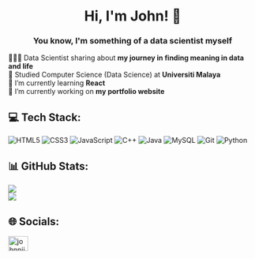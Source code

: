 <h1 align="center">Hi, I'm John! 👋</h1>
<h3 align="center">You know, I'm something of a data scientist myself</h3>

🧑🏻‍💻 Data Scientist sharing about **my journey in finding meaning in data and life** <br/>
📕 Studied Computer Science (Data Science) at **Universiti Malaya** <br/>
🌱 I’m currently learning **React** <br/>
🔭 I’m currently working on **my portfolio website** <br/>

## 💻 Tech Stack:
![HTML5](https://img.shields.io/badge/html5-%23E34F26.svg?style=for-the-badge&logo=html5&logoColor=white) ![CSS3](https://img.shields.io/badge/css3-%231572B6.svg?style=for-the-badge&logo=css3&logoColor=white) ![JavaScript](https://img.shields.io/badge/javascript-%23323330.svg?style=for-the-badge&logo=javascript&logoColor=%23F7DF1E) ![C++](https://img.shields.io/badge/c++-%2300599C.svg?style=for-the-badge&logo=c%2B%2B&logoColor=white) ![Java](https://img.shields.io/badge/java-%23ED8B00.svg?style=for-the-badge&logo=openjdk&logoColor=white) ![MySQL](https://img.shields.io/badge/mysql-4479A1.svg?style=for-the-badge&logo=mysql&logoColor=white) ![Git](https://img.shields.io/badge/git-%23F05033.svg?style=for-the-badge&logo=git&logoColor=white) ![Python](https://img.shields.io/badge/python-3670A0?style=for-the-badge&logo=python&logoColor=ffdd54)

## 📊 GitHub Stats:
![](https://github-readme-stats.vercel.app/api?username=johnong04&show_icons=true&theme=radical&hide_border=false&include_all_commits=false&count_private=false)<br/>
![](https://github-readme-stats.vercel.app/api/top-langs/?username=johnong04&theme=radical&hide_border=false&include_all_commits=false&count_private=false&layout=compact)

## 🌐 Socials:
<a href="https://instagram.com/johnniiy_" target="blank"><img align="center" src="https://raw.githubusercontent.com/rahuldkjain/github-profile-readme-generator/master/src/images/icons/Social/instagram.svg" alt="johnniiy_" height="30" width="40" /></a>
</p>
<!-- Proudly created with GPRM ( https://gprm.itsvg.in ) -->

